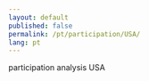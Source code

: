 ```yaml
---
layout: default
published: false
permalink: /pt/participation/USA/
lang: pt
---
```


participation analysis USA
